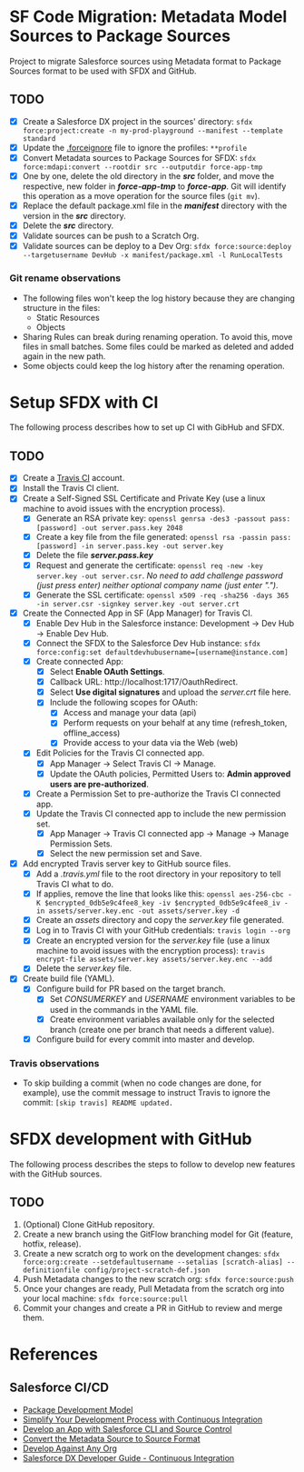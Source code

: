 # SF Code Migration: Metadata Model Sources to Package Sources

Project to migrate Salesforce sources using Metadata format to Package Sources format to be used with SFDX and GitHub.

## TODO
- [x] Create a Salesforce DX project in the sources' directory: `sfdx force:project:create -n my-prod-playground --manifest --template standard`
- [x] Update the [.forceignore](https://developer.salesforce.com/docs/atlas.en-us.sfdx_dev.meta/sfdx_dev/sfdx_dev_exclude_source.htm) file to ignore the profiles: `**profile`
- [x] Convert Metadata sources to Package Sources for SFDX: `sfdx force:mdapi:convert --rootdir src --outputdir force-app-tmp`
- [x] One by one, delete the old directory in the **_src_** folder, and move the respective, new folder in **_force-app-tmp_** to **_force-app_**. Git will identify this operation as a move operation for the source files (`git mv`).
- [x] Replace the default package.xml file in the **_manifest_**  directory with the version in the **_src_** directory.
- [x] Delete the **_src_** directory.
- [x] Validate sources can be push to a Scratch Org.
- [x] Validate sources can be deploy to a Dev Org: `sfdx force:source:deploy --targetusername DevHub -x manifest/package.xml -l RunLocalTests`

### Git rename observations
- The following files won't keep the log history because they are changing structure in the files:
  - Static Resources
  - Objects
- Sharing Rules can break during renaming operation. To avoid this, move files in small batches. Some files could be marked as deleted and added again in the new path. 
- Some objects could keep the log history after the renaming operation.

# Setup SFDX with CI

The following process describes how to set up CI with GibHub and SFDX.

## TODO
- [x] Create a [Travis CI](https://travis-ci.org/) account.
- [x] Install the Travis CI client.
- [x] Create a Self-Signed SSL Certificate and Private Key (use a linux machine to avoid issues with the encryption process).
  - [x] Generate an RSA private key: `openssl genrsa -des3 -passout pass:[password] -out server.pass.key 2048`
  - [x] Create a key file from the file generated: `openssl rsa -passin pass:[password] -in server.pass.key -out server.key`
  - [x] Delete the file **_server.pass.key_**
  - [x] Request and generate the certificate: `openssl req -new -key server.key -out server.csr`. _No need to add challenge password (just press enter) neither optional company name (just enter ".")_. 
  - [x] Generate the SSL certificate: `openssl x509 -req -sha256 -days 365 -in server.csr -signkey server.key -out server.crt` 
- [x] Create the Connected App in SF (App Manager) for Travis CI.
  - [x] Enable Dev Hub in the Salesforce instance: Development -> Dev Hub -> Enable Dev Hub.
  - [x] Connect the SFDX to the Salesforce Dev Hub instance: `sfdx force:config:set defaultdevhubusername=[username@instance.com]`
  - [x] Create connected App:
    - [x] Select **Enable OAuth Settings**.
    - [x] Callback URL: http://localhost:1717/OauthRedirect.
    - [x] Select **Use digital signatures** and upload the _server.crt_ file here.
    - [x] Include the following scopes for OAuth:
      - [x] Access and manage your data (api)
      - [x] Perform requests on your behalf at any time (refresh_token, offline_access)
      - [x] Provide access to your data via the Web (web)
  - [x] Edit Policies for the Travis CI connected app.
    - [x] App Manager -> Select Travis CI -> Manage.
    - [x] Update the OAuth policies, Permitted Users to: **Admin approved users are pre-authorized**.
  - [x] Create a Permission Set to pre-authorize the Travis CI connected app.
  - [x] Update the Travis CI connected app to include the new permission set.
    - [x] App Manager -> Travis CI connected app -> Manage -> Manage Permission Sets.
    - [x] Select the new permission set and Save.
- [x] Add encrypted Travis server key to GitHub source files.
  - [x] Add a _.travis.yml_ file to the root directory in your repository to tell Travis CI what to do.
  - [x] If applies, remove the line that looks like this: `openssl aes-256-cbc -K $encrypted_0db5e9c4fee8_key -iv $encrypted_0db5e9c4fee8_iv -in assets/server.key.enc -out assets/server.key -d`
  - [x] Create an _assets_ directory and copy the _server.key_ file generated.
  - [x] Log in to Travis CI with your GitHub credentials: `travis login --org`
  - [x] Create an encrypted version for the _server.key_ file (use a linux machine to avoid issues with the encryption process): `travis encrypt-file assets/server.key assets/server.key.enc --add`
  - [x] Delete the _server.key_ file.
- [x] Create build file (YAML).
  - [x] Configure build for PR based on the target branch.
    - [x] Set _CONSUMERKEY_ and _USERNAME_ environment variables to be used in the commands in the YAML file.
    - [x] Create environment variables available only for the selected branch (create one per branch that needs a different value).
  - [x] Configure build for every commit into master and develop.
  
### Travis observations
- To skip building a commit (when no code changes are done, for example), use  the commit message to instruct Travis to ignore the commit: `[skip travis] README updated.`

# SFDX development with GitHub

The following process describes the steps to follow to develop new features with the GitHub sources.

## TODO
1. \(Optional) Clone GitHub repository.
2. Create a new branch using the GitFlow branching model for Git (feature, hotfix, release).
3. Create a new scratch org to work on the development changes: `sfdx force:org:create --setdefaultusername --setalias [scratch-alias] --definitionfile config/project-scratch-def.json`
4. Push Metadata changes to the new scratch org: `sfdx force:source:push`
5. Once your changes are ready, Pull Metadata from the scratch org into your local machine: `sfdx force:source:pull`
6. Commit your changes and create a PR in GitHub to review and merge them.

# References
## Salesforce CI/CD
- [Package Development Model](https://trailhead.salesforce.com/content/learn/modules/sfdx_dev_model)
- [Simplify Your Development Process with Continuous Integration](https://trailhead.salesforce.com/content/learn/trails/move-to-a-continuous-integration-development)
- [Develop an App with Salesforce CLI and Source Control](https://trailhead.salesforce.com/content/learn/projects/develop-app-with-salesforce-cli-and-source-control)
- [Convert the Metadata Source to Source Format](https://developer.salesforce.com/docs/atlas.en-us.sfdx_dev.meta/sfdx_dev/sfdx_dev_ws_convert_mdapi.htm)
- [Develop Against Any Org](https://developer.salesforce.com/docs/atlas.en-us.sfdx_dev.meta/sfdx_dev/sfdx_dev_develop_any_org.htm)
- [Salesforce DX Developer Guide - Continuous Integration](https://developer.salesforce.com/docs/atlas.en-us.sfdx_dev.meta/sfdx_dev/sfdx_dev_ci.htm)
